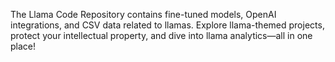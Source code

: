 The Llama Code Repository contains fine-tuned models, OpenAI integrations, and CSV data related to llamas. Explore llama-themed projects, protect your intellectual property, and dive into llama analytics—all in one place!
